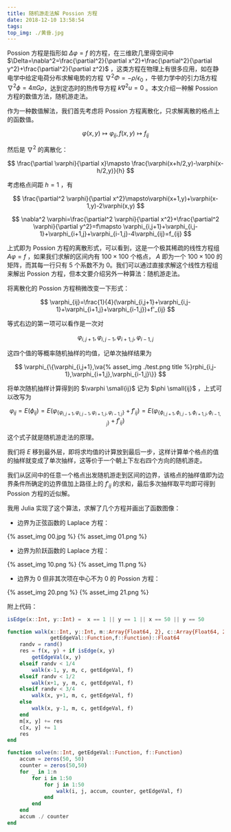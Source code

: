 ```yaml
---
title: 随机游走法解 Possion 方程
date: 2018-12-10 13:58:54
tags:
top_img: ./黄昏.jpg
---
```



Possion 方程是指形如 $\Delta \varphi = f$ 的方程，在三维欧几里得空间中 $\Delta=\nabla^2=\frac{\partial^2}{\partial x^2}+\frac{\partial^2}{\partial y^2}+\frac{\partial^2}{\partial z^2}$ ，这类方程在物理上有很多应用，如在静电学中给定电荷分布求解电势的方程 $\nabla^2\Phi=-\rho/\epsilon_0$ ，牛顿力学中的引力场方程 $\nabla^2\phi=4\pi G\rho$，达到定态时的热传导方程 $k\nabla^2u=0$ 。本文介绍一种解 Possion 方程的数值方法，随机游走法。

作为一种数值解法，我们首先考虑将 Possion 方程离散化，只求解离散的格点上的函数值。

$$
\varphi(x,y) \mapsto \varphi_{ij},f(x,y) \mapsto f_{ij}
$$

然后是 $\nabla^2$ 的离散化：

$$
\frac{\partial \varphi}{\partial x}\mapsto \frac{\varphi(x+h/2,y)-\varphi(x-h/2,y)}{h}
$$

考虑格点间距 $h=1$ ，有

$$
\frac{\partial^2 \varphi}{\partial x^2}\mapsto\varphi(x+1,y)+\varphi(x-1,y)-2\varphi(x,y) 
$$

$$
\nabla^2 \varphi=\frac{\partial^2 \varphi}{\partial x^2}+\frac{\partial^2 \varphi}{\partial y^2}=f\mapsto \varphi_{i,j+1}+\varphi_{i,j-1}+\varphi_{i+1,j}+\varphi_{i-1,j}-4\varphi_{ij}=f_{ij} 
$$

上式即为 Possion 方程的离散形式，可以看到，这是一个极其稀疏的线性方程组 $A\varphi=f$ ，如果我们求解的区间内有 $100\times100$ 个格点， $A$ 即为一个 $100\times100$ 的矩阵，而其每一行只有 $5$ 个系数不为 $0$。我们可以通过直接求解这个线性方程组来解出 Possion 方程，但本文要介绍另外一种算法：随机游走法。

将离散化的 Possion 方程稍微改变一下形式：

$$
\varphi_{ij}=\frac{1}{4}(\varphi_{i,j+1}+\varphi_{i,j-1}+\varphi_{i+1,j}+\varphi_{i-1,j})+f'_{ij} 
$$

等式右边的第一项可以看作是一次对 

$$
\varphi_{i,j+1},\varphi_{i,j-1},\varphi_{i+1,j},\varphi_{i-1,j}
$$

这四个值的等概率随机抽样的均值，记单次抽样结果为 

$$
\varphi_{\{\varphi_{i,j+1},\va{% asset_img ./test.png title %}rphi_{i,j-1},\varphi_{i+1,j},\varphi_{i-1,j}\}}
$$

将单次随机抽样计算得到的 $\varphi \small{ij}$ 记为 $\phi \small{ij}$ ，上式可以改写为

$$
\varphi_{ij}=E(\phi_{ij})=E(\varphi_{\{\varphi_{i,j+1},\varphi_{i,j-1},\varphi_{i+1,j},\varphi_{i-1,j}\}}+f'_{ij})=E(\varphi_{\{\phi_{i,j+1},\phi_{i,j-1},\phi_{i+1,j},\phi_{i-1,j}\}}+f'_{ij}) 
$$

这个式子就是随机游走法的原理。

我们将 $E$ 移到最外层，即将求均值的计算放到最后一步，这样计算单个格点的值的抽样就变成了单次抽样，这等价于一个朝上下左右四个方向的随机游走。

我们从区间中的任意一个格点出发随机游走到区间的边界，该格点的抽样值即为边界条件所确定的边界值加上路径上的 $f'_{ij}$ 的求和，最后多次抽样取平均即可得到 Possion 方程的近似解。

我用 Julia 实现了这个算法，求解了几个方程并画出了函数图像：

- 边界为正弦函数的 Laplace 方程：

{% asset_img 00.jpg %}
{% asset_img 01.png %}

- 边界为阶跃函数的 Laplace 方程：

{% asset_img 10.png %}
{% asset_img 11.png %}

- 边界为 0 但非其次项在中心不为 0 的 Possion 方程：

{% asset_img 20.png %}
{% asset_img 21.png %}

附上代码：

```julia
isEdge(x::Int, y::Int) =  x == 1 || y == 1 || x == 50 || y == 50

function walk(x::Int, y::Int, m::Array{Float64, 2}, c::Array{Float64, 2},
              getEdgeVal::Function,f::Function)::Float64
    randv = rand()
    res = f(x, y) + if isEdge(x, y)
        getEdgeVal(x, y)
    elseif randv < 1/4
        walk(x-1, y, m, c, getEdgeVal, f)
    elseif randv < 1/2
        walk(x+1, y, m, c, getEdgeVal, f)
    elseif randv < 3/4
        walk(x, y+1, m, c, getEdgeVal, f)
    else
        walk(x, y-1, m, c, getEdgeVal, f)
    end
    m[x, y] += res
    c[x, y] += 1
    res
end

function solve(n::Int, getEdgeVal::Function, f::Function)
    accum = zeros(50, 50)
    counter = zeros(50,50)
    for _ in 1:n
        for i in 1:50
            for j in 1:50
                walk(i, j, accum, counter, getEdgeVal, f)
            end
        end
    end
    accum ./ counter
end
```